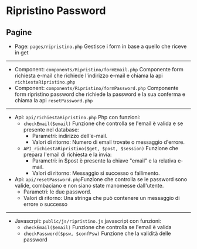 # Ripristino Password
## Pagine 
* Page: `pages/ripristino.php` Gestisce i form in base a quello che riceve in get
---
* Component: `components/Ripristino/formEmail.php` Componente form richiesta e-mail che richiede l'indirizzo e-mail e chiama la api `richiestaRipristino.php`
* Component: `components/Ripristino/formPassword.php` Componente form ripristino password che richiede la password e la sua conferma e chiama la api `resetPassword.php`
---
* Api: `api/richiestaRipristino.php` Php con funzioni:
  * `checkEmail($email)` Funzione che controlla se l'email è valida e se presente nel database:
    * Parametri: indirizzo dell'e-mail.
    * Valori di ritorno: Numero di email trovate o messaggio d'errore.
  * `API_richiestaRipristino($get, $post, $session)` Funzione che prepara l'email di richiesta e la invia:
    * Parametri: in $post è presente la chiave "email" e la relativa e-mail.
    * Valori di ritorno: Messaggio si successo o fallimento.
* Api: `api/resetPassword.php`Funzione che controlla se le password sono valide, combaciano e non siano state manomesse dall'utente.
  * Parametri: le due password.
  * Valori di ritorno: Una stringa che può contenere un messaggio di errore o successo
 ---
* Javascrpit: `public/js/ripristino.js` javascript con funzioni:
  * `checkEmail($email)` Funzione che controlla se l'email è valida
  * `checkPassword($psw, $confPsw)` Funzione che la validità delle password
  